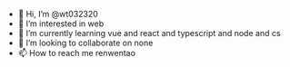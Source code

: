 - 👋 Hi, I’m @wt032320
- 👀 I’m interested in web
- 🌱 I’m currently learning vue and react and typescript and node and cs
- 💞️ I’m looking to collaborate on none
- 📫 How to reach me renwentao

<!---
wt032320/wt032320 is a ✨ special ✨ repository because its `README.md` (this file) appears on your GitHub profile.
You can click the Preview link to take a look at your changes.
--->
